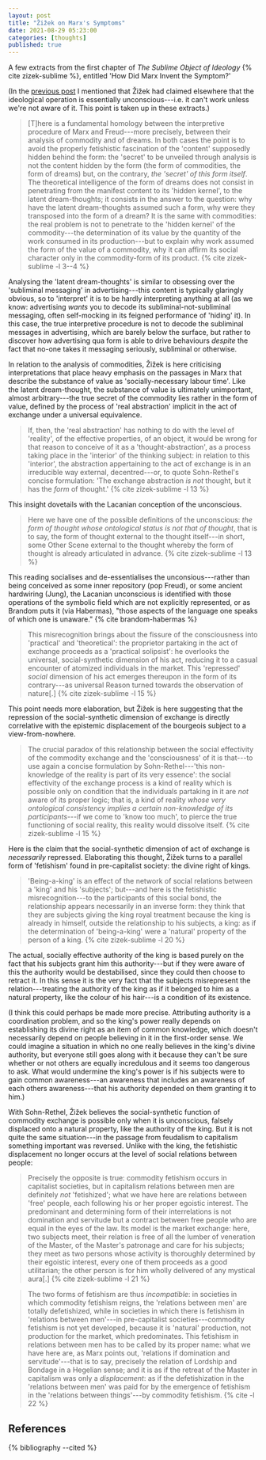 ```yaml
---
layout: post
title: "Žižek on Marx's Symptoms"
date: 2021-08-29 05:23:00
categories: [thoughts]
published: true
---
```


A few extracts from the first chapter of _The Sublime Object of Ideology_ {% cite zizek-sublime %}, entitled 'How Did Marx Invent the Symptom?'

<!--more-->

(In the [previous post]({{site.baseurl}}/2021/08/23/zizek-poststructuralism.html) I mentioned that Žižek had claimed elsewhere that the ideological operation is essentially unconscious---i.e. it can't work unless we're not aware of it. This point is taken up in these extracts.)


> [T]here is a fundamental homology between the interpretive procedure of Marx and Freud---more precisely, between their analysis of commodity and of dreams. In both cases the point is to avoid the properly fetishistic fascination of the 'content' supposedly hidden behind the form: the 'secret' to be unveiled through analysis is not the content hidden by the form (the form of commodities, the form of dreams) but, on the contrary, _the 'secret' of this form itself_. The theoretical intelligence of the form of dreams does not consist in penetrating from the manifest content to its 'hidden kernel', to the latent dream-thoughts; it consists in the answer to the question: why have the latent dream-thoughts assumed such a form, why were they transposed into the form of a dream? It is the same with commodities: the real problem is not to penetrate to the 'hidden kernel' of the commodity---the determination of its value by the quantity of the work consumed in its production---but to explain why work assumed the form of the value of a commodity, why it can affirm its social character only in the commodity-form of its product. {% cite zizek-sublime -l 3--4 %}

Analysing the 'latent dream-thoughts' is similar to obsessing over the 'subliminal messaging' in advertising---this content is typically glaringly obvious, so to 'interpret' it is to be hardly interpreting anything at all (as we know: advertising _wants_ you to decode its subliminal-not-subliminal messaging, often self-mocking in its feigned performance of 'hiding' it). In this case, the true interpretive procedure is not to decode the subliminal messages in advertising, which are barely below the surface, but rather to discover how advertising qua form is able to drive behaviours _despite_ the fact that no-one takes it messaging seriously, subliminal or otherwise.

In relation to the analysis of commodities, Žižek is here criticising interpretations that place heavy emphasis on the passages in Marx that describe the substance of value as 'socially-necessary labour time'. Like the latent dream-thought, the substance of value is ultimately unimportant, almost arbitrary---the true secret of the commodity lies rather in the form of value, defined by the process of 'real abstraction' implicit in the act of exchange under a universal equivalence.

> If, then, the 'real abstraction' has nothing to do with the level of 'reality', of the effective properties, of an object, it would be wrong for that reason to conceive of it as a 'thought-abstraction', as a process taking place in the 'interior' of the thinking subject: in relation to this 'interior', the abstraction appertaining to the act of exchange is in an irreducible way external, decentred---or, to quote Sohn-Rethel's concise formulation: 'The exchange abstraction _is not_ thought, but it has the _form_ of thought.' {% cite zizek-sublime -l 13 %}

This insight dovetails with the Lacanian conception of the unconscious.

> Here we have one of the possible definitions of the unconscious: _the form of thought whose ontological status is not that of thought_, that is to say, the form of thought external to the thought itself---in short, some Other Scene external to the thought whereby the form of thought is already articulated in advance. {% cite zizek-sublime -l 13 %}

This reading socialises and de-essentialises the unconsious---rather than being conceived as some inner repository (pop Freud), or some ancient hardwiring (Jung), the Lacanian unconscious is identified with those operations of the symbolic field which are not explicitly represented, or as Brandom puts it (via Habermas), "those aspects of the language one speaks of which one is unaware." {% cite brandom-habermas %}

> This misrecognition brings about the fissure of the consciousness into 'practical' and 'theoretical': the proprietor partaking in the act of exchange proceeds as a 'practical solipsist': he overlooks the universal, social-synthetic dimension of his act, reducing it to a casual encounter of atomized individuals in the market. This 'repressed' _social_ dimension of his act emerges thereupon in the form of its contrary---as universal Reason turned towards the observation of nature[.] {% cite zizek-sublime -l 15 %}

This point needs more elaboration, but Žižek is here suggesting that the repression of the social-synthetic dimension of exchange is directly correlative with the epistemic displacement of the bourgeois subject to a view-from-nowhere.

> The crucial paradox of this relationship between the social effectivity of the commodity exchange and the 'consciousness' of it is that---to use again a concise formulation by Sohn-Rethel---'this non-knowledge of the reality is part of its very essence': the social effectivity of the exchange process is a kind of reality which is possible only on condition that the individuals partaking in it are _not_ aware of its proper logic; that is, a kind of reality _whose very ontological consistency implies a certain non-knowledge of its participants_---if we come to 'know too much', to pierce the true functioning of social reality, this reality would dissolve itself. {% cite zizek-sublime -l 15 %}

Here is the claim that the social-synthetic dimension of act of exchange is _necessarily_ repressed. Elaborating this thought, Žižek turns to a parallel form of 'fetishism' found in pre-capitalist society: the divine right of kings.

> 'Being-a-king' is an effect of the network of social relations between a 'king' and his 'subjects'; but---and here is the fetishistic misrecognition---to the participants of this social bond, the relationship appears necessarily in an inverse form: they think that they are subjects giving the king royal treatment because the king is already in himself, outside the relationship to his subjects, a king: as if the determination of 'being-a-king' were a 'natural' property of the person of a king. {% cite zizek-sublime -l 20 %}

The actual, socially effective authority of the king is based purely on the fact that his subjects grant him this authority---but if they were aware of this the authority would be destabilised, since they could then choose to retract it. In this sense it is the very fact that the subjects misrepresent the relation---treating the authority of the king as if it belonged to him as a natural property, like the colour of his hair---is a condition of its existence.

(I think this could perhaps be made more precise. Attributing authority is a coordination problem, and so the king's power really depends on establishing its divine right as an item of common knowledge, which doesn't necessarily depend on people believing in it in the first-order sense. We could imagine a situation in which no one really believes in the king's divine authority, but everyone still goes along with it because they can't be sure whether or not others are equally incredulous and it seems too dangerous to ask. What would undermine the king's power is if his subjects were to gain common awareness---an awareness that includes an awareness of each others awareness---that his authority depended on them granting it to him.)

With Sohn-Rethel, Žižek believes the social-synthetic function of commodity exchange is possible only when it is unconscious, falsely displaced onto a natural property, like the authority of the king. But it is not quite the same situation---in the passage from feudalism to capitalism something important was reversed. Unlike with the king, the fetishistic displacement no longer occurs at the level of social relations between people:

> Precisely the opposite is true: commodity fetishism occurs in capitalist societies, but in capitalism relations between men are definitely _not_ 'fetishized'; what we have here are relations between 'free' people, each following his or her proper egoistic interest. The predominant and determining form of their interrelations is not domination and servitude but a contract between free people who are equal in the eyes of the law. Its model is the market exchange: here, two subjects meet, their relation is free of all the lumber of veneration of the Master, of the Master's patronage and care for his subjects; they meet as two persons whose activity is thoroughly determined by their egoistic interest, every one of them proceeds as a good utilitarian; the other person is for him wholly delivered of any mystical aura[.] {% cite zizek-sublime -l 21 %}

> The two forms of fetishism are thus _incompatible_: in societies in which commodity fetishism reigns, the 'relations between men' are totally defetishized, while in societies in which there is fetishism in 'relations between men'---in pre-capitalist societies---commodity fetishism is not yet developed, because it is 'natural' production, not production for the market, which predominates. This fetishism in relations between men has to be called by its proper name: what we have here are, as Marx points out, 'relations if domination and servitude'---that is to say, precisely the relation of Lordship and Bondage in a Hegelian sense; and it is as if the retreat of the Master in capitalism was only a _displacement_: as if the defetishization in the 'relations between men' was paid for by the emergence of fetishism in the 'relations between things'---by commodity fetishism. {% cite -l 22 %}







## References
{% bibliography --cited %}
